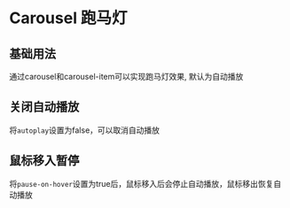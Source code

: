 # Carousel 跑马灯

## 基础用法

通过carousel和carousel-item可以实现跑马灯效果, 默认为自动播放

<preview path="./carousel-base.vue" title="基础用法"></preview>


## 关闭自动播放

将`autoplay`设置为false，可以取消自动播放

<preview path="./carousel-disable-autoplay.vue" title="基础用法"></preview>



## 鼠标移入暂停

将`pause-on-hover`设置为true后，鼠标移入后会停止自动播放，鼠标移出恢复自动播放

<preview path="./carousel-pause.vue" title="基础用法"></preview>
